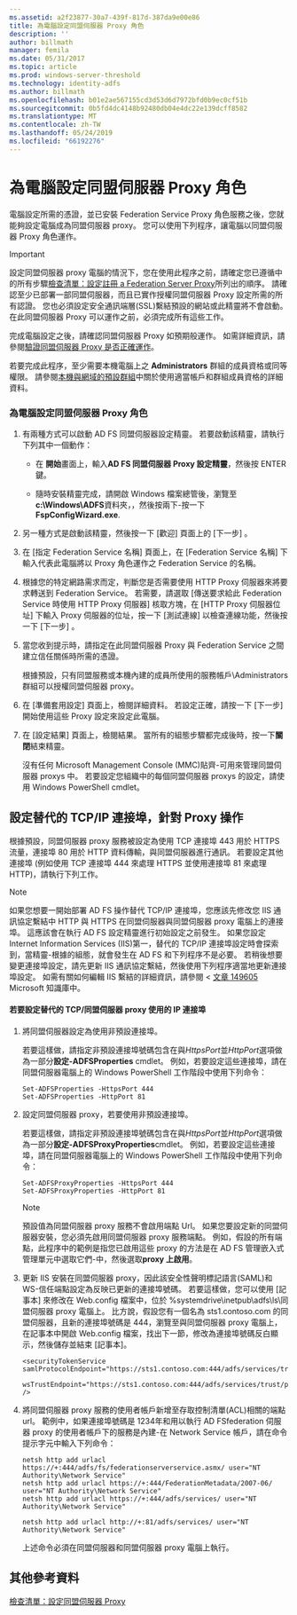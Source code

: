 ```yaml
---
ms.assetid: a2f23877-30a7-439f-817d-387da9e00e86
title: 為電腦設定同盟伺服器 Proxy 角色
description: ''
author: billmath
manager: femila
ms.date: 05/31/2017
ms.topic: article
ms.prod: windows-server-threshold
ms.technology: identity-adfs
ms.author: billmath
ms.openlocfilehash: b01e2ae567155cd3d53d6d7972bfd0b9ec0cf51b
ms.sourcegitcommit: 0b5fd4dc4148b92480db04e4dc22e139dcff8582
ms.translationtype: MT
ms.contentlocale: zh-TW
ms.lasthandoff: 05/24/2019
ms.locfileid: "66192276"
---
```

# <a name="configure-a-computer-for-the-federation-server-proxy-role"></a>為電腦設定同盟伺服器 Proxy 角色

電腦設定所需的憑證，並已安裝 Federation Service Proxy 角色服務之後，您就能夠設定電腦成為同盟伺服器 proxy。 您可以使用下列程序，讓電腦以同盟伺服器 Proxy 角色運作。  
  
> [!IMPORTANT]  
> 設定同盟伺服器 proxy 電腦的情況下，您在使用此程序之前，請確定您已遵循中的所有步驟[檢查清單：設定註冊 a Federation Server Proxy](Checklist--Setting-Up-a-Federation-Server-Proxy.md)所列出的順序。 請確認至少已部署一部同盟伺服器，而且已實作授權同盟伺服器 Proxy 設定所需的所有認證。 您也必須設定安全通訊端層\(SSL\)繫結預設的網站或此精靈將不會啟動。 在此同盟伺服器 Proxy 可以運作之前，必須完成所有這些工作。  
  
完成電腦設定之後，請確認同盟伺服器 Proxy 如預期般運作。 如需詳細資訊，請參閱[驗證同盟伺服器 Proxy 是否正確運作](Verify-That-a-Federation-Server-Proxy-Is-Operational.md)。  
  
若要完成此程序，至少需要本機電腦上之 **Administrators** 群組的成員資格或同等權限。  請參閱[本機與網域的預設群組](https://go.microsoft.com/fwlink/?LinkId=83477)中關於使用適當帳戶和群組成員資格的詳細資料。   
  
### <a name="to-configure-a-computer-for-the-federation-server-proxy-role"></a>為電腦設定同盟伺服器 Proxy 角色  
  
1.  有兩種方式可以啟動 AD FS 同盟伺服器設定精靈。 若要啟動該精靈，請執行下列其中一個動作：  
  
    -   在 **開始**畫面上，輸入**AD FS 同盟伺服器 Proxy 設定精靈**，然後按 ENTER 鍵。  
  
    -   隨時安裝精靈完成，請開啟 Windows 檔案總管後，瀏覽至**c:\\Windows\\ADFS**資料夾，，然後按兩下\-按一下**FspConfigWizard.exe**.  
  
2.  另一種方式是啟動該精靈，然後按一下 [歡迎]  頁面上的 [下一步]  。  
  
3.  在 [指定 Federation Service 名稱]  頁面上，在 [Federation Service 名稱]  下輸入代表此電腦將以 Proxy 角色運作之 Federation Service 的名稱。  
  
4.  根據您的特定網路需求而定，判斷您是否需要使用 HTTP Proxy 伺服器來將要求轉送到 Federation Service。 若需要，請選取 [傳送要求給此 Federation Service 時使用 HTTP Proxy 伺服器]  核取方塊，在 [HTTP Proxy 伺服器位址]  下輸入 Proxy 伺服器的位址，按一下 [測試連線]  以檢查連線功能，然後按一下 [下一步]  。  
  
5.  當您收到提示時，請指定在此同盟伺服器 Proxy 與 Federation Service 之間建立信任關係時所需的憑證。  
  
    根據預設，只有同盟服務或本機內建的成員所使用的服務帳戶\\Administrators 群組可以授權同盟伺服器 proxy。  
  
6.  在 [準備套用設定]  頁面上，檢閱詳細資料。 若設定正確，請按一下 [下一步]  開始使用這些  Proxy 設定來設定此電腦。  
  
7.  在 [設定結果]  頁面上，檢閱結果。 當所有的組態步驟都完成後時，按一下**關閉**結束精靈。  
  
    沒有任何 Microsoft Management Console \(MMC\)貼齊\-可用來管理同盟伺服器 proxys 中。 若要設定您組織中的每個同盟伺服器 proxys 的設定，請使用 Windows PowerShell cmdlet。  
  
## <a name="configuring-an-alternate-tcpip-port-for-proxy-operations"></a>設定替代的 TCP\/IP 連接埠，針對 Proxy 操作  
根據預設，同盟伺服器 proxy 服務被設定為使用 TCP 連接埠 443 用於 HTTPS 流量，連接埠 80 用於 HTTP 資料傳輸，與同盟伺服器進行通訊。 若要設定其他連接埠 (例如使用 TCP 連接埠 444 來處理 HTTPS 並使用連接埠 81 來處理 HTTP)，請執行下列工作。  
  
> [!NOTE]  
> 如果您想要一開始部署 AD FS 操作替代 TCP\/IP 連接埠，您應該先修改您 IIS 通訊協定繫結中 HTTP 與 HTTPS 在同盟伺服器與同盟伺服器 proxy 電腦上的連接埠。 這應該會在執行 AD FS 設定精靈進行初始設定之前發生。 如果您設定 Internet Information Services \(IIS\)第一，替代的 TCP\/IP 連接埠設定時會探索到，當精靈\-根據的組態，就會發生在 AD FS 和下列程序不是必要。 若稍後想要變更連接埠設定，請先更新 IIS 通訊協定繫結，然後使用下列程序適當地更新連接埠設定。 如需有關如何編輯 IIS 繫結的詳細資訊，請參閱 <<c0> [ 文章 149605](https://go.microsoft.com/fwlink/?LinkId=190275) Microsoft 知識庫中。  
  
#### <a name="to-configure-alternate-tcpip-ports-for-the-federation-server-proxy-to-use"></a>若要設定替代的 TCP\/同盟伺服器 proxy 使用的 IP 連接埠  
  
1.  將同盟伺服器設定為使用非預設連接埠。  
  
    若要這樣做，請指定非預設連接埠號碼包含在與*HttpsPort*並*HttpPort*選項做為一部分**設定\-ADFSProperties** cmdlet。 例如，若要設定這些連接埠，請在同盟伺服器電腦上的 Windows PowerShell 工作階段中使用下列命令：  
  
    ```  
    Set-ADFSProperties -HttpsPort 444  
    Set-ADFSProperties -HttpPort 81  
    ```  
  
2.  設定同盟伺服器 proxy，若要使用非預設連接埠。  
  
    若要這樣做，請指定非預設連接埠號碼包含在與*HttpsPort*並*HttpPort*選項做為一部分**設定\-ADFSProxyProperties**cmdlet。 例如，若要設定這些連接埠，請在同盟伺服器電腦上的 Windows PowerShell 工作階段中使用下列命令：  
  
    ```  
    Set-ADFSProxyProperties -HttpsPort 444  
    Set-ADFSProxyProperties -HttpPort 81  
    ```  
  
    > [!NOTE]  
    > 預設值為同盟伺服器 proxy 服務不會啟用端點 Url。 如果您要設定新的同盟伺服器安裝，您必須先啟用同盟伺服器 proxy 服務端點。 例如，假設的所有端點，此程序中的範例是指您已啟用這些 proxy 的方法是在 AD FS 管理嵌入式管理單元中選取它們\-中，然後選取**proxy 上啟用**。  
  
3.  更新 IIS 安裝在同盟伺服器 proxy，因此該安全性聲明標記語言\(SAML\)和 WS\-信任端點設定為反映已更新的連接埠號碼。 若要這樣做，您可以使用 [記事本] 來修改在 Web.config 檔案中，位於 %systemdrive\\inetpub\\adfs\\ls\\同盟伺服器 proxy 電腦上。 比方說，假設您有一個名為 sts1.contoso.com 的同盟伺服器，且新的連接埠號碼是 444，瀏覽至與同盟伺服器 proxy 電腦上，在記事本中開啟 Web.config 檔案，找出下一節，修改為連接埠號碼反白顯示，然後儲存並結束 [記事本]。  
  
    ```  
    <securityTokenService samlProtocolEndpoint="https://sts1.contoso.com:444/adfs/services/trust/samlprotocol/proxycertificatetransport"  
          wsTrustEndpoint="https://sts1.contoso.com:444/adfs/services/trust/proxycertificatetransport" />  
    ```  
  
4.  將同盟伺服器 proxy 服務的使用者帳戶新增至存取控制清單\(ACL\)相關的端點 url。 範例中，如果連接埠號碼是 1234年和用以執行 AD FSfederation 伺服器 proxy 的使用者帳戶下的服務是內建\-在 Network Service 帳戶，請在命令提示字元中輸入下列命令：  
  
    ```  
    netsh http add urlacl https://+:444/adfs/fs/federationserverservice.asmx/ user="NT Authority\Network Service"  
    netsh http add urlacl https://+:444/FederationMetadata/2007-06/ user="NT Authority\Network Service"  
    netsh http add urlacl https://+:444/adfs/services/ user="NT Authority\Network Service"  
  
    netsh http add urlacl http://+:81/adfs/services/ user="NT Authority\Network Service"  
    ```  
  
    上述命令必須在同盟伺服器和同盟伺服器 proxy 電腦上執行。  
  
## <a name="additional-references"></a>其他參考資料  
[檢查清單：設定同盟伺服器 Proxy](Checklist--Setting-Up-a-Federation-Server-Proxy.md)  
  

